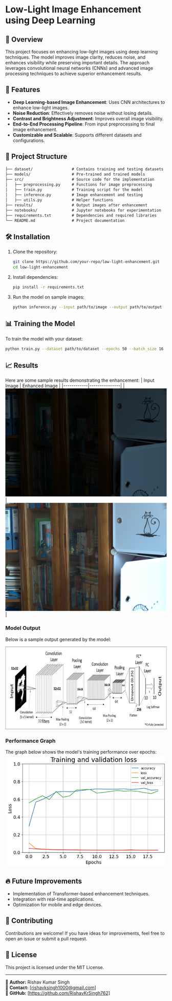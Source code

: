 # Low-Light Image Enhancement using Deep Learning

## 🌟 Overview
This project focuses on enhancing low-light images using deep learning techniques. The model improves image clarity, reduces noise, and enhances visibility while preserving important details. The approach leverages convolutional neural networks (CNNs) and advanced image processing techniques to achieve superior enhancement results.

## 🚀 Features
- **Deep Learning-based Image Enhancement**: Uses CNN architectures to enhance low-light images.
- **Noise Reduction**: Effectively removes noise without losing details.
- **Contrast and Brightness Adjustment**: Improves overall image visibility.
- **End-to-End Processing Pipeline**: From input preprocessing to final image enhancement.
- **Customizable and Scalable**: Supports different datasets and configurations.

## 📂 Project Structure
```
├── dataset/                 # Contains training and testing datasets
├── models/                  # Pre-trained and trained models
├── src/                     # Source code for the implementation
│   ├── preprocessing.py     # Functions for image preprocessing
│   ├── train.py             # Training script for the model
│   ├── inference.py         # Image enhancement and testing
│   ├── utils.py             # Helper functions
├── results/                 # Output images after enhancement
├── notebooks/               # Jupyter notebooks for experimentation
├── requirements.txt         # Dependencies and required libraries
└── README.md                # Project documentation
```

## 🛠️ Installation
1. Clone the repository:
   ```bash
   git clone https://github.com/your-repo/low-light-enhancement.git
   cd low-light-enhancement
   ```
2. Install dependencies:
   ```bash
   pip install -r requirements.txt
   ```
3. Run the model on sample images:
   ```bash
   python inference.py --input path/to/image --output path/to/output
   ```

## 📊 Training the Model
To train the model with your dataset:
```bash
python train.py --dataset path/to/dataset --epochs 50 --batch_size 16
```

## 📈 Results
Here are some sample results demonstrating the enhancement:
| Input Image | Enhanced Image |
|------------|---------------|
| ![alt text](2.png) | ![alt text](2-1.png) |

### Model Output
Below is a sample output generated by the model:

![alt text](model.jpg)

### Performance Graph
The graph below shows the model's training performance over epochs:
![alt text](image.png)

## 🔥 Future Improvements
- Implementation of Transformer-based enhancement techniques.
- Integration with real-time applications.
- Optimization for mobile and edge devices.

## 🤝 Contributing
Contributions are welcome! If you have ideas for improvements, feel free to open an issue or submit a pull request.

## 📜 License
This project is licensed under the MIT License.

---
📌 **Author:** Rishav Kumar Singh  
📧 **Contact:** [rishavksingh1000@gmail.com]  
🔗 **GitHub:** [https://github.com/RishavKrSingh762]

